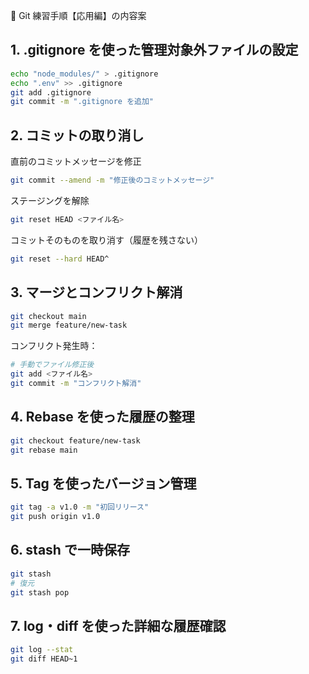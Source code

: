 🧠 Git 練習手順【応用編】の内容案


## 1. .gitignore を使った管理対象外ファイルの設定

```bash
echo "node_modules/" > .gitignore
echo ".env" >> .gitignore
git add .gitignore
git commit -m ".gitignore を追加"
```


## 2. コミットの取り消し

直前のコミットメッセージを修正

```bash
git commit --amend -m "修正後のコミットメッセージ"
```

ステージングを解除
```bash
git reset HEAD <ファイル名>
```

コミットそのものを取り消す（履歴を残さない）

```bash
git reset --hard HEAD^
```

## 3. マージとコンフリクト解消

```bash
git checkout main
git merge feature/new-task
```

コンフリクト発生時：

```bash
# 手動でファイル修正後
git add <ファイル名>
git commit -m "コンフリクト解消"
```

## 4. Rebase を使った履歴の整理

```bash
git checkout feature/new-task
git rebase main
```

## 5. Tag を使ったバージョン管理

```bash
git tag -a v1.0 -m "初回リリース"
git push origin v1.0
```

## 6. stash で一時保存

```bash
git stash
# 復元
git stash pop
```

## 7. log・diff を使った詳細な履歴確認

```bash
git log --stat
git diff HEAD~1
```

